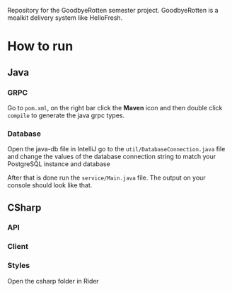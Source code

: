Repository for the GoodbyeRotten semester project. GoodbyeRotten is a mealkit delivery system like HelloFresh.

# How to run

## Java

### GRPC
Go to `pom.xml`, on the right bar click the **Maven** icon and then double click `compile` to generate the java grpc types.

### Database

Open the java-db file in IntelliJ go to the `util/DatabaseConnection.java` file and change the values of the database connection string to match your PostgreSQL instance and database


After that is done run the `service/Main.java` file. The output on your console should look like that.

## CSharp
### API
### Client
### Styles
Open the csharp folder in Rider



